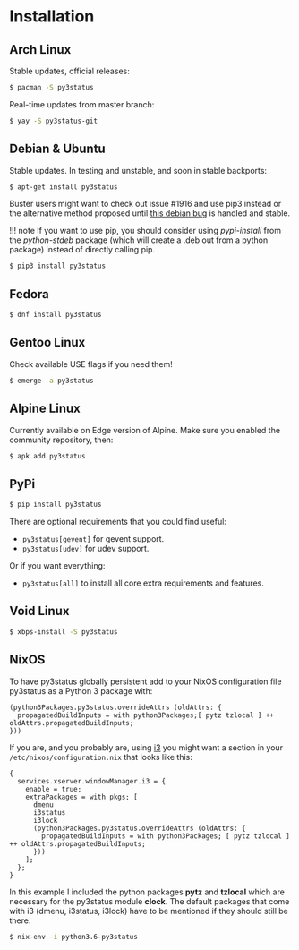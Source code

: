 # Installation

## Arch Linux

Stable updates, official releases:

```bash
$ pacman -S py3status
```

Real-time updates from master branch:

```bash
$ yay -S py3status-git
```

## Debian & Ubuntu

Stable updates. In testing and unstable, and soon in stable backports:

```bash
$ apt-get install py3status
```

Buster users might want to check out issue #1916 and use pip3 instead or the alternative method proposed until [this debian bug](https://bugs.debian.org/890329) is handled and stable.

!!! note
    If you want to use pip, you should consider using *pypi-install* from
    the *python-stdeb* package (which will create a .deb out from a python
    package) instead of directly calling pip.

```bash
$ pip3 install py3status
```

## Fedora

```bash
$ dnf install py3status
```

## Gentoo Linux

Check available USE flags if you need them!

```bash
$ emerge -a py3status
```

## Alpine Linux

Currently available on Edge version of Alpine. Make sure you enabled the community repository, then:

```bash
$ apk add py3status
```

## PyPi

```bash
$ pip install py3status
```

There are optional requirements that you could find useful:

- `py3status[gevent]` for gevent support.
- `py3status[udev]` for udev support.

Or if you want everything:

- `py3status[all]` to install all core extra requirements and features.

## Void Linux

```bash
$ xbps-install -S py3status
```

## NixOS

To have py3status globally persistent add to your NixOS configuration file
py3status as a Python 3 package with:

```
(python3Packages.py3status.overrideAttrs (oldAttrs: {
  propagatedBuildInputs = with python3Packages;[ pytz tzlocal ] ++ oldAttrs.propagatedBuildInputs;
}))
```

If you are, and you probably are, using [i3](https://i3wm.org/) you
might want a section in your `/etc/nixos/configuration.nix` that looks
like this:

```
{
  services.xserver.windowManager.i3 = {
    enable = true;
    extraPackages = with pkgs; [
      dmenu
      i3status
      i3lock
      (python3Packages.py3status.overrideAttrs (oldAttrs: {
        propagatedBuildInputs = with python3Packages; [ pytz tzlocal ] ++ oldAttrs.propagatedBuildInputs;
      }))
    ];
  };
}
```

In this example I included the python packages **pytz** and **tzlocal**
which are necessary for the py3status module **clock**. The default
packages that come with i3 (dmenu, i3status, i3lock) have to be
mentioned if they should still be there.

```bash
$ nix-env -i python3.6-py3status
```
